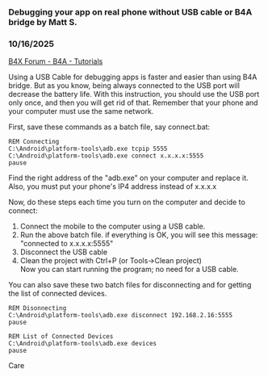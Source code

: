 ### Debugging your app on real phone without USB cable or B4A bridge by Matt S.
### 10/16/2025
[B4X Forum - B4A - Tutorials](https://www.b4x.com/android/forum/threads/169051/)

Using a USB Cable for debugging apps is faster and easier than using B4A bridge. But as you know, being always connected to the USB port will decrease the battery life. With this instruction, you should use the USB port only once, and then you will get rid of that. Remember that your phone and your computer must use the same network.  
  
First, save these commands as a batch file, say connect.bat:  

```B4X
REM Connecting  
C:\Android\platform-tools\adb.exe tcpip 5555  
C:\Android\platform-tools\adb.exe connect x.x.x.x:5555  
pause
```

  
Find the right address of the "adb.exe" on your computer and replace it. Also, you must put your phone's IP4 address instead of x.x.x.x  
  
Now, do these steps each time you turn on the computer and decide to connect:  
1. Connect the mobile to the computer using a USB cable.  
2. Run the above batch file. if everything is OK, you will see this message: "connected to x.x.x.x:5555"  
3. Disconnect the USB cable  
4. Clean the project with Ctrl+P (or Tools->Clean project)  
Now you can start running the program; no need for a USB cable.  
  
You can also save these two batch files for disconnecting and for getting the list of connected devices.  

```B4X
REM Disonnecting  
C:\Android\platform-tools\adb.exe disconnect 192.168.2.16:5555  
pause
```

  
  

```B4X
REM List of Connected Devices  
C:\Android\platform-tools\adb.exe devices  
pause
```

  
  
Care